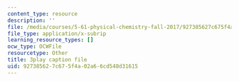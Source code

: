 ```yaml
---
content_type: resource
description: ''
file: /media/courses/5-61-physical-chemistry-fall-2017/927385627c675f4a02a66cd548d31615_TEMQhpsGFg.srt
file_type: application/x-subrip
learning_resource_types: []
ocw_type: OCWFile
resourcetype: Other
title: 3play caption file
uid: 92738562-7c67-5f4a-02a6-6cd548d31615
---
```

